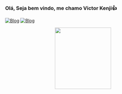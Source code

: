 ### Olá, Seja bem vindo, me chamo Victor Kenji👍
[![Blog](https://img.shields.io/badge/Instagram-E4405F?style=for-the-badge&logo=instagram&logoColor=white)](https://www.instagram.com/0sakikenjii/) [![Blog](	https://img.shields.io/badge/LinkedIn-0077B5?style=for-the-badge&logo=linkedin&logoColor=white)](https://www.linkedin.com/in/victorkenjii/)


<div align="center">  
  <img width="60%" height="200px" src="https://github-readme-stats.vercel.app/api/top-langs/?username=osakikenjii&layout=compact&hide_border=true&title_color=00bfbf&text_color=00bfbf&bg_color=0d1117" />
</div>

